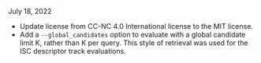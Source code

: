 July 18, 2022

* Update license from CC-NC 4.0 International license to the MIT license.
* Add a `--global_candidates` option to evaluate with a global candidate
  limit K, rather than K per query.
  This style of retrieval was used for the ISC descriptor track evaluations.
